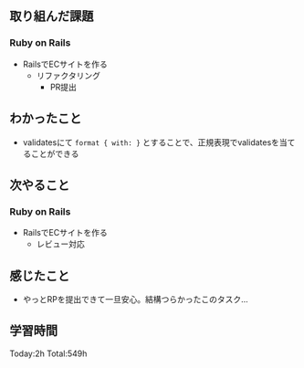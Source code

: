 ## 取り組んだ課題
### Ruby on Rails
- RailsでECサイトを作る
  - リファクタリング
    - PR提出
## わかったこと
- validatesにて `format { with: }` とすることで、正規表現でvalidatesを当てることができる
## 次やること
### Ruby on Rails
- RailsでECサイトを作る
  - レビュー対応
## 感じたこと
- やっとRPを提出できて一旦安心。結構つらかったこのタスク...
## 学習時間
Today:2h Total:549h